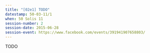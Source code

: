 ```yaml
---
title: "[02e1] TODO"
datestamp: 50-03-11/1
when: 50 Solis 11
session-number: 2
session-date: 2015-06-28
session-event: https://www.facebook.com/events/391941907658803/
---
```

TODO
